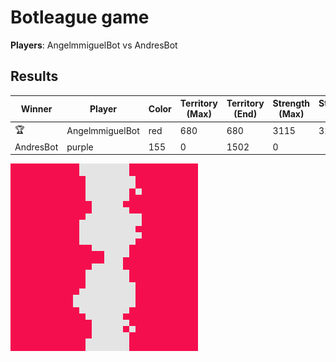 # Botleague game
**Players**: AngelmmiguelBot vs AndresBot

## Results
Winner | Player | Color | Territory (Max) | Territory (End) | Strength (Max) | Strength (End)
--- | --- | --- | --- | --- | --- | ---
🏆 | AngelmmiguelBot | red | 680 | 680 | 3115 | 3115
 | AndresBot | purple | 155 | 0 | 1502 | 0

![Map at the last frame](./images/game-1488040062.png)